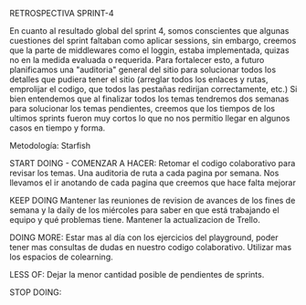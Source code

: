 RETROSPECTIVA SPRINT-4

En cuanto al resultado global del sprint 4, somos conscientes que algunas cuestiones del sprint faltaban como aplicar sessions, sin embargo, creemos que la parte de middlewares como el loggin, estaba implementada, quizas no en la medida evaluada o requerida. Para fortalecer esto, a futuro planificamos una "auditoria" general del sitio para solucionar todos los detalles que pudiera tener el sitio (arreglar todos los enlaces y rutas, emprolijar el codigo, que todos las pestañas redirijan correctamente, etc.)
Si bien entendemos que al finalizar todos los temas tendremos dos semanas para solucionar los temas pendientes, creemos que los tiempos de los ultimos sprints fueron muy cortos lo que no nos permitio llegar en algunos casos en tiempo y forma.

Metodología: Starfish

START DOING - COMENZAR A HACER: Retomar el codigo colaborativo para revisar los temas. Una auditoria de ruta a cada pagina por semana. Nos llevamos el ir anotando de cada pagina que creemos que hace falta mejorar

KEEP DOING Mantener las reuniones de revision de avances de los fines de semana y la daily de los miércoles para saber en que está trabajando el equipo y qué problemas tiene. Mantener la actualizacion de Trello.

DOING MORE: Estar mas al día con los ejercicios del playground, poder tener mas consultas de dudas en nuestro codigo colaborativo. Utilizar mas los espacios de colearning.

LESS OF: Dejar la menor cantidad posible de pendientes de sprints.


STOP DOING: